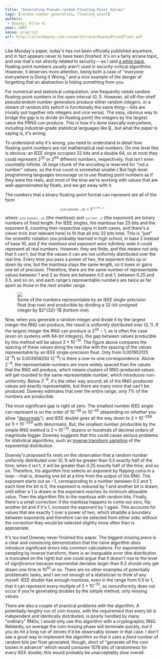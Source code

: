 ```yaml
---
title: "Generating Pseudo-random Floating-Point Values"
tags: [random number generation, floating point]
authors:
 - Downey, Allan B.
year: 2007
venue: preprint
url: http://allendowney.com/research/rand/downey07randfloat.pdf
...
```


Like Monday's paper, today's has not been officially published
anywhere, and in fact appears never to have been _finished_.  It's on
a fairly arcane topic, and one that's not _directly_ related to
security---as I said
[a while back](/2015/subnormal-fp-abnormal-timing/), floating-point
numbers usually aren't used in security-critical algorithms.  However,
it deserves more attention, being both a case of "everyone everywhere
is Doing It Wrong," and a nice example of the danger of forgetting
that an abstraction is hiding something from you.

For numerical and statistical computation, one frequently needs random
floating-point numbers in the open interval $(0,\,1)$.  However, all
off-the-shelf pseudorandom number generators produce either random
_integers_, or a stream of random _bits_ (which is functionally the
same thing---bits are trivially put together into integers and vice
versa).  The easy, obvious way to bridge the gap is to divide (in
floating point) the integers by the largest value the PRNG can
produce.  This is how it's done basically everywhere, including
industrial-grade statistical languages like [R][]...but what the paper
is saying is, it's wrong.

To understand why it's wrong, you need to understand in detail how
floating-point numbers are _not_ mathematical real numbers.  On one
level this is obvious: an IEEE single occupies 32 bits and a double
64, so at most they could represent $2^{32}$ or $2^{64}$ different
numbers, respectively; that isn't even _countably_ infinite.  (A
large chunk of the encoding is reserved for "not a number" values, so
the true count is somewhat smaller.)  But high-level programming
languages encourage us to _use_ floating point numbers as if they were
the reals, and most of the time we're working with values that are
well-approximated by floats, and we get away with it.

The numbers that a binary floating-point format can represent are all
of the form

<math display="block"><mi mathvariant="italic">±m.mmm…m</mi><mo>×</mo><msup><mn>2</mn><mi mathvariant="italic">±e.eee…e</mi></math>

where
<math display="inline"><mi mathvariant="italic">±m.mmm…m</mi></math>
(the _mantissa_) and
<math display="inline"><mi mathvariant="italic">±e.eee…e</mi></math>
(the _exponent_) are binary numbers of fixed length.  For IEEE
singles, the mantissa has 25 bits and the exponent 8, counting their
respective signs in both cases, and there's a clever trick (not
relevant here) to fit that all into 32 bits total.  This is "just" the
scientific notation you probably learned in high school, in base 2
instead of base 10, and _if the mantissa and exponent were infinitely
wide_ it could represent all real numbers.  However, they are finite,
and this means not only that it can't, but that the values it can are
not uniformly distributed over the real line.  Every time you pass a
power of two, the exponent ticks up or down by one, but the mantissa
stays the same length, so it loses or gains one bit of precision.
Therefore, there are the same number of representable values between 1
and 2 as there are between 0.5 and 1, between 0.25 and 0.5, and so on,
and each range's representable numbers are twice as far apart as those
in the next smaller range.

<figure class="fig-width-75 fig-smallgap"><img
src="/i/2007/downey01-fig1.svg"><figcaption>Some of the numbers
representable by an IEEE single-precision float (top row) and
producible by dividing a 32-bit unsigned integer by $2^{32}-1$ (bottom
row).</figcaption></figure>

Now, when you generate a random integer and divide it by the largest
integer the RNG can produce, the result _is_ uniformly distributed
over $(0,\,1)$.  If the largest integer the RNG can produce is
$2^{32}-1$, as is often the case (even on systems with 64-bit
integers), the gap between values producible by this method will be
about $2 \times 10^{-10}$.  The figure above compares the spacing of
these values along the real line with the spacing of the values
representable by an IEEE single-precision float.  Only from
0.001953125 ($2^{-9}$) to 0.003906250 ($2^{-8}$) is there a one-to-one
correspondence.  Above $2^{-8}$, the representable numbers are more
widely spaced than the values that the RNG will produce, which means
clusters of RNG-produced values will get rounded to the same
representable number, which introduces non-uniformity.  Below
$2^{-9}$, it's the other way around: all of the RNG-produced values
are exactly representable, but there are many more that can't be
produced.  Downey estimates that over the entire range, only 7% of the
numbers are producible.

The most significant gap is right _at_ zero.  The smallest number IEEE
single can represent is on the order of $10^{-38}$ or $10^{-45}$
(depending on whether you allow "[denormals][]"), and IEEE double goes
all the way down to $2 \times 10^{-308}$ (or $5 \times 10^{-324}$ with
denormals).  But, the smallest number producible by the simple RNG
method is $2 \times 10^{-10}$, dozens or hundreds of decimal orders of
magnitude bigger.  Downey suggests that this could cause serious
problems for statistical algorithms, such as
[inverse transform sampling][] of the exponential distribution.

Downey's proposed fix rests on the observation that a random number
uniformly distributed over $(0,\,1)$ will be greater than 0.5 exactly
half of the time; when it isn't, it will be greater than 0.25 exactly
half of the time; and so on.  Therefore, his algorithm first selects
an exponent by flipping coins in a loop---that is, drawing one _bit_
at a time from the output of the RNG.  The exponent starts out as −1,
corresponding to a number between 0.5 and 1; each time the bit is 0,
the exponent is reduced by 1 and another bit is drawn, until either a
1 is drawn or the exponent reaches its minimum allowable value.  Then
the algorithm fills in the mantissa with random bits.  Finally,
there's a small correction: if the mantissa happens to come out zero,
flip another bit and if it's 1, _increase_ the exponent by 1 again.
This accounts for values that are exactly 1 over a power of two,
which straddle a boundary between exponents and therefore can be
selected from either side; without the correction they would be
selected slightly more often than is appropriate.

It's too bad Downey never finished this paper.  The biggest missing
piece is a clear and convincing demonstration that the naïve algorithm
_does_ introduce significant errors into common calculations.  For
exponential sampling by inverse transform, there is an inarguable
_error_ (the distribution is truncated on the right) but one could
argue that it doesn't rise to the level of _significance_ because
exponential deviates larger than 9.3 should only get drawn one time in
$10^{10}$ or so.  There are no other examples of potentially
problematic tasks, and I am not enough of a statistician to think of
any myself.  IEEE _double_ has enough mantissa, even in the range from
0.5 to 1, that it can represent every multiple of $2 \times 10^{-10}$,
so nonuniformity does not occur if you're generating doubles by the
simple method, only missing values.

There are also a couple of practical problems with the algorithm.  A
potentially-lengthy run of coin tosses, with the requirement that
every bit is independent and identically distributed, is poorly
handled by many "ordinary" RNGs; I would only use this algorithm with
a cryptographic RNG.  Relatedly, on average the coin-tossing phase
will terminate quickly, but if you do hit a long run of zeroes it'd be
observably slower in that case.  I don't see a good way to implement
the algorithm so that it uses a _fixed_ number of random bits per
float generated, though, short of "generate _all_ the coin tosses in
advance" which would consume 1078 bits of randomness for every IEEE
double; this would probably be unacceptably slow overall.

[R]: http://r-project.org/
[denormals]: https://en.wikipedia.org/wiki/Denormal_number
[inverse transform sampling]: https://en.wikipedia.org/wiki/Inverse_transform_sampling
